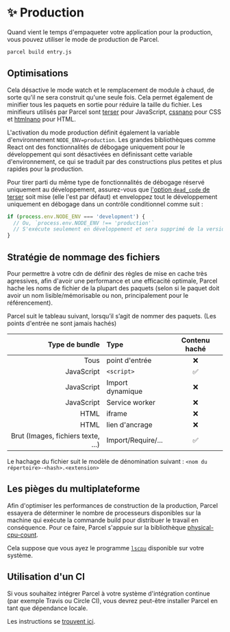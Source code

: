 # ✨ Production

Quand vient le temps d'empaqueter votre application pour la production, vous pouvez utiliser le mode de production de Parcel.

```bash
parcel build entry.js
```

## Optimisations

Cela désactive le mode watch et le remplacement de module à chaud, de sorte qu'il ne sera construit qu'une seule fois. Cela permet également de minifier tous les paquets en sortie pour réduire la taille du fichier. Les minifieurs utilisés par Parcel sont [terser](https://github.com/fabiosantoscode/terser) pour JavaScript, [cssnano](http://cssnano.co) pour CSS et [htmlnano](https://github.com/posthtml/htmlnano) pour HTML.

L'activation du mode production définit également la variable d'environnement `NODE_ENV=production`. Les grandes bibliothèques comme React ont des fonctionnalités de débogage uniquement pour le développement qui sont désactivées en définissant cette variable d'environnement, ce qui se traduit par des constructions plus petites et plus rapides pour la production.

Pour tirer parti du même type de fonctionnalités de débogage réservé uniquement au développement, assurez-vous que [l'option `dead_code` de terser](https://github.com/terser-js/terser#compress-options) soit mise \(elle l'est par défaut\) et enveloppez tout le développement uniquement en débogage dans un contrôle conditionnel comme suit :

```javascript
if (process.env.NODE_ENV === 'development') {
  // Ou, `process.env.NODE_ENV !== 'production'`
  // S'exécute seulement en développement et sera supprimé de la version de production
}
```

## Stratégie de nommage des fichiers

Pour permettre à votre cdn de définir des règles de mise en cache très agressives, afin d'avoir une performance et une efficacité optimale, Parcel hache les noms de fichier de la plupart des paquets \(selon si le paquet doit avoir un nom lisible/mémorisable ou non, principalement pour le référencement\).

Parcel suit le tableau suivant, lorsqu’il s’agit de nommer des paquets. \(Les points d'entrée ne sont jamais hachés\)

| Type de bundle | Type | Contenu haché |
| ---: | :--- | :---: |
| Tous | point d'entrée | ❌ |
| JavaScript | `<script>` | ✅ |
| JavaScript | Import dynamique | ❌ |
| JavaScript | Service worker | ❌ |
| HTML | iframe | ❌ |
| HTML | lien d'ancrage | ❌ |
| Brut \(Images, fichiers texte, ...\) | Import/Require/... | ✅ |

Le hachage du fichier suit le modèle de dénomination suivant : `<nom du répertoire>-<hash>.<extension>`

## Les pièges du multiplateforme

Afin d'optimiser les performances de construction de la production, Parcel essayera de déterminer le nombre de processeurs disponibles sur la machine qui exécute la commande build pour distribuer le travail en conséquence. Pour ce faire, Parcel s'appuie sur la bibliothèque [physical-cpu-count](https://www.npmjs.com/package/physical-cpu-count).

Cela suppose que vous ayez le programme [`lscpu`](http://manpages.courier-mta.org/htmlman1/lscpu.1.html) disponible sur votre système.

## Utilisation d'un CI

Si vous souhaitez intégrer Parcel à votre système d'intégration continue \(par exemple Travis ou Circle CI\), vous devrez peut-être installer Parcel en tant que dépendance locale.

Les instructions se [trouvent ici](https://github.com/amymariaparker2401/website/tree/574adba7f88c1181c822d553056158f78247bbe7/src/i18n/fr/docs/getting_started.html#ajout-de-parcel-à-vos-projets).

